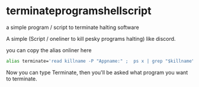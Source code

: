 # terminateprogramshellscript
a simple program / script to terminate halting software


A simple (Script /  oneliner to kill pesky programs halting) like discord.

you can copy the alias onliner here
```bash
alias terminate='read killname -P "Appname:" ;  ps x | grep "$killname" | grep -o "[0-9]*[\ ][\?]" |   grep -o "[0-9]*" | xargs -I {} kill -9 {}'
```
Now you can type Terminate, 
then you'll be asked what program you want to terminate.

